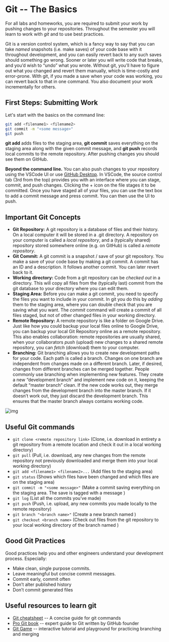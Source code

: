 # Git -- The Basics

For all labs and homeworks, you are required to submit your work by pushing changes to your repositories. Throughout the semester you will learn to work with *git* and to use best practices.

Git is a version control system, which is a fancy way to say that you can take *named* snapshots (i.e. make saves) of your code base with it throughout development, and you can easily revert back to any such saves should something go wrong. Sooner or later you will write code that breaks, and you’d wish to “undo” what you wrote. Without git, you’ll have to figure out what you changed and revert them manually, which is time-costly and error-prone. With git, if you made a save when your code was working, you can revert back to that in one command. You also document your work incrementally for others.

## First Steps: Submitting Work

Let's start with the basics on the command line:

````bash
git add <filename1> <filename2>
git commit -m "<some message>"
git push
````

**git add** adds files to the staging area, **git commit** saves everything on the staging area along with the given commit message, and **git push** records local commits to the remote repository. After pushing changes you should see them on GitHub.

**Beyond the command line.** You can also push changes to your repository using the VSCode UI or use [GitHub Desktop](https://desktop.github.com/). In VSCode, the source control tab (3rd from the top) provides you with an interface where you can stage, commit, and push changes. Clicking the + icon on the file stages it to be committed. Once you have staged all of your files, you can use the text box to add a commit message and press commit. You can then use the UI to push.

## Important Git Concepts

* **Git Repository:** A git repository is a database of files and their history. On a local computer it will be stored in a .git directory. A repository on your computer is called a *local repository*, and a (typically shared) repository stored somewhere online (e.g. on GitHub) is called a *remote repository*.
* **Git Commit:** A git commit is a snapshot / save of your git repository. You make a save of your code base by making a git commit. A commit has an ID and a description. It follows another commit. You can later revert back to it.
* **Working directory:** Code from a git repository can be *checked out* in a directory. This will copy all files from the (typically last) commit from the git database to your directory where you can edit them.
* **Staging Area:** Before you can make a git commit, you need to specify the files you want to include in your commit. In git you do this by *adding* them to the staging area, where you can double check that you are saving what you want. The *commit* command will create a commit of all files staged, but not of other changed files in your working directory.
* **Remote Repository:** A remote repository is like a folder on Google Drive. Just like how you could backup your local files online to Google Drive, you can backup your local Git Repository online as a remote repository. This also enables collaboration: remote repositories are usually shared, when your collaborators *push* (upload) new changes to a shared remote repository, you can *fetch* (download) them to your computer.
* **Branching:** Git branching allows you to create new development paths for your code. Each path is called a branch. Changes on one branch are independent from changes made on a different branch. Later, if desired, changes from different branches can be merged together. People commonly use branching when implementing new features. They create a new “development branch” and implement new code on it, keeping the default “master branch” clean. If the new code works out, they merge changes from the development branch into the master branch. If it doesn’t work out, they just discard the development branch. This ensures that the master branch always contains working code.

![img](https://lh4.googleusercontent.com/dGUCNsOeIKcHSjAEj1XARjgulfXrbndajIB8KfpuJjLvOWFIcEH-Ts6R5bsvViIQf0YxUSBxXtURK0iEmaLh8Zy3BXWHLpgbAWFdpVfG_WAQ6INa3mI_pyzpve0GZLN5FpfK7lPJ0X-ps8ckeqF9JQ)

## Useful Git commands

* `git clone <remote repository link>` (Clone, i.e. download in entirety a git repository from a remote location and check it out in a local working directory)
* `git pull` (Pull, i.e. download, any new changes from the remote repository not previously downloaded and merge them into your local working directory)
* `git add <filename1> <filename2>...` (Add files to the staging area)
* `git status` (Shows which files have been changed and which files are on the staging area)
* `git commit -m "<some message>"` (Make a commit saving everything on the staging area. The save is tagged with a message <some message>)
* `git log` (List all the commits you’ve made)
* `git push` (Push, i.e. upload, any new commits you made locally to the remote repository)
* `git branch "<branch name>"` (Create a new branch named <branch name>)
* `git checkout <branch name>` (Check out files from the git repository to your local working directory of the branch named <branch name>)

## Good Git Practices

Good practices help you and other engineers understand your development process. Especially:

* Make clean, single purpose commits.
* Leave meaningful but concise commit messages.
* Commit early, commit often
* Don’t alter published history
* Don’t commit generated files

## Useful resources to learn git

* [Git cheatsheet](https://education.github.com/git-cheat-sheet-education.pdf) -- A concise guide for git commands
* [Pro Git book](https://git-scm.com/book/en/v2) -- expert guide to Git written by GitHub founder
* [Git Game](https://learngitbranching.js.org/?locale=en_US) -- interactive tutorial and playground for practicing branching and merging
